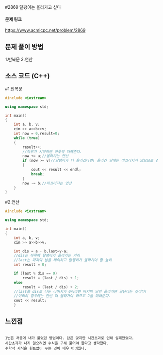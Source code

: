 #2869 달팽이는 올라가고 싶다

#### 문제 링크
https://www.acmicpc.net/problem/2869

## 문제 풀이 방법

1.반복문
2.연산

##  소스 코드 (C++) 

#1.반복문
``` c++
#include <iostream>

using namespace std;

int main()
{
	int a, b, v;
	cin >> a>>b>>v;
	int now = 0,result=0;
	while (true)
	{
		result++;
		//하루가 시작하면 하루씩 더해준다.
		now += a;//올라가는 연산
		if (now >= v)//달팽이가 다 올라갔다면! 올라간 날에는 미끄러지지 않으므로 검사해준다.
		{
			cout << result << endl;
			break;
		}
		now -= b;//미끄러지는 연산
	}
}
```

#2.연산
``` c++
#include <iostream>

using namespace std;

int main()
{
	int a, b, v;
	cin >> a>>b>>v;

	int dis = a - b,last=v-a;
	//dis는 하루에 달팽이가 올라가는 거리
	//last는 마지막 날을 제외하고 달팽이가 올라가야 할 높이
	int result = 0;

	if (last % dis == 0)
		result = (last / dis) + 1;
	else
		result = (last / dis) + 2;
	//last를 dis로 나눈 나머지가 0이라면 마지막 날만 올라가면 끝난다는 것이다!
	//이외의 경우에는 한번 더 올라가야 하므로 2을 더해준다.
	cout << result;
	}
```


## 느낀점
```

1번은 처음에 내가 풀었던 방법이다. 답은 맞지만 시간초과로 인해 실패했었다.
시간초과가 나지 않으려면 수식을 구해 풀어야 한다고 생각했다.
수학적 지식을 힌트없이 푸는 것이 매우 어려웠다.

```


